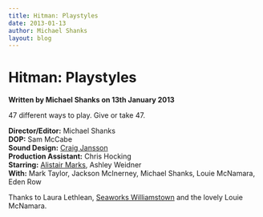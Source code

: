 ```yaml
---
title: Hitman: Playstyles
date: 2013-01-13
author: Michael Shanks
layout: blog
---
```

# Hitman: Playstyles

**Written by Michael Shanks on 13th January 2013**

47 different ways to play. Give or take 47.

**Director/Editor:** Michael Shanks  
**DOP:** Sam McCabe  
**Sound Design:** [Craig Jansson](http://craigjansson.com/)  
**Production Assistant:** Chris Hocking  
**Starring:** [Alistair Marks](http://alistairmarks.com/), Ashley Weidner  
**With:** Mark Taylor, Jackson McInerney, Michael Shanks, Louie McNamara, Eden Row

Thanks to Laura Lethlean, [Seaworks Williamstown](http://www.seaworks.com.au/) and the lovely Louie McNamara.
